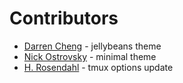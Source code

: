 # Contributors

 * [Darren Cheng](https://github.com/darrenli) - jellybeans theme
 * [Nick Ostrovsky](https://github.com/firedev) - minimal theme
 * [H. Rosendahl](https://github.com/he-ro) - tmux options update
